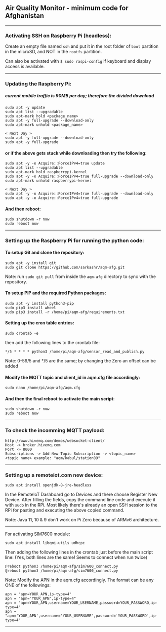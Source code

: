 ## Air Quality Monitor - minimum code for Afghanistan

--------------------------------------------------------------------------------

### Activating SSH on Raspberry Pi (headless):

Create an empty file named `ssh` and put it in the root folder of `boot` partition in the microSD, and NOT in the `rootfs` partition.

Can also be activated with `$ sudo raspi-config` if keyboard and display access is available.

--------------------------------------------------------------------------------

### Updating the Raspberry Pi:

##### current mobile traffic is 90MB per day; therefore the divided download

```
sudo apt -y update
sudo apt list --upgradable
sudo apt-mark hold <package_name>
sudo apt -y full-upgrade --download-only
sudo apt-mark unhold <package_name>

< Next Day >
sudo apt -y full-upgrade --download-only
sudo apt -y full-upgrade
```

#### or if the above gets stuck while downloading then try the following:
```
sudo apt -y -o Acquire::ForceIPv4=true update
sudo apt list --upgradable
sudo apt-mark hold raspberrypi-kernel
sudo apt -y -o Acquire::ForceIPv4=true full-upgrade --download-only
sudo apt-mark unhold raspberrypi-kernel

< Next Day >
sudo apt -y -o Acquire::ForceIPv4=true full-upgrade --download-only
sudo apt -y -o Acquire::ForceIPv4=true full-upgrade
```

#### And then reboot:
```
sudo shutdown -r now
sudo reboot now
```

--------------------------------------------------------------------------------

### Setting up the Raspberry Pi for running the python code:

#### To setup Git and clone the repository:
```
sudo apt -y install git
sudo git clone https://github.com/sarkashr/aqm-afg.git
```
Note: run `sudo git pull` from inside the `aqm-afg` directory to sync with the repository.

#### To setup PIP and the required Python packages:
```
sudo apt -y install python3-pip
sudo pip3 install wheel
sudo pip3 install -r /home/pi/aqm-afg/requirements.txt
```

#### Setting up the cron table entries:
```
sudo crontab -e
```
then add the following lines to the crontab file:
```
*/5 * * * * python3 /home/pi/aqm-afg/sensor_read_and_publish.py
```
Note: 0-59/5 and */5 are the same; by changing the Zero an offset can be added

#### Modify the MQTT topic and client_id in aqm.cfg file accordingly:
```
sudo nano /home/pi/aqm-afg/aqm.cfg
```
#### And then the final reboot to activate the main script:
```
sudo shutdown -r now
sudo reboot now
```

--------------------------------------------------------------------------------

### To check the incomming MQTT payload:
```
http://www.hivemq.com/demos/websocket-client/
Host -> broker.hivemq.com
Port -> 8000
Subscriptions -> Add New Topic Subscription -> <topic_name>
<topic name> example: "aqm/kabul/station09"
```

--------------------------------------------------------------------------------

### Setting up a remoteiot.com new device:
```
sudo apt install openjdk-8-jre-headless
```

In the RemoteIoT Dashboard go to Devices and there choose Register New Device.
After filling the fields, copy the command line code and execute it with `sudo` in the RPi.
Most likely there's already an open SSH session to the RPi for pasting and executing the above copied command.

Note: Java 11, 10 & 9 don't work on Pi Zero because of ARMv6 architecture.

--------------------------------------------------------------------------------

For activating SIM7600 module:
```
sudo apt install libqmi-utils udhcpc
```
Then adding the following lines in the crontab just before the main script line:
(Yes, both lines are the same! Seems to connect when run twice)
```
@reboot python3 /home/pi/aqm-afg/sim7600_connect.py
@reboot python3 /home/pi/aqm-afg/sim7600_connect.py
```

Note: Modify the APN in the aqm.cfg accordingly. The format can be any ONE of the followings:
```
apn = "apn=YOUR_APN,ip-type=4"
apn = "apn='YOUR_APN',ip-type=4"
apn = "apn=YOUR_APN,username=YOUR_USERNAME,password=YOUR_PASSWORD,ip-type=4"
apn = "apn='YOUR_APN',username='YOUR_USERNAME',password='YOUR_PASSWORD',ip-type=4"
```

--------------------------------------------------------------------------------

